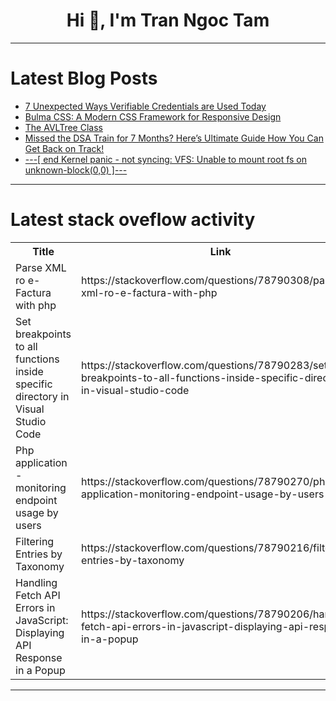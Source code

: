 <h1 align="center">Hi 👋, I'm Tran Ngoc Tam</h1>

---

# Latest Blog Posts 
<!-- BLOG-POST-LIST:START -->
- [7 Unexpected Ways Verifiable Credentials are Used Today](https://dev.to/tbdevs/7-unexpected-ways-verifiable-credentials-are-used-today-438)
- [Bulma CSS: A Modern CSS Framework for Responsive Design](https://dev.to/arsalanmeee/bulma-css-a-modern-css-framework-for-responsive-design-5gcm)
- [The AVLTree Class](https://dev.to/paulike/the-avltree-class-2fo2)
- [Missed the DSA Train for 7 Months? Here’s Ultimate Guide How You Can Get Back on Track!](https://dev.to/manan_sarraf_73/missed-the-dsa-train-for-7-months-heres-ultimate-guide-how-you-can-get-back-on-track-2ecg)
- [---[ end Kernel panic - not syncing: VFS: Unable to mount root fs on unknown-block&lpar;0,0&rpar; ]---](https://dev.to/praveenkumarkece/-end-kernel-panic-not-syncing-vfs-unable-to-mount-root-fs-on-unknown-block00--jjk)
<!-- BLOG-POST-LIST:END -->

---

# Latest stack oveflow activity
<table>
  <tr><th>Title</th><th>Link</th></tr>
  <!-- STACKOVERFLOW:START --><tr><td>Parse XML ro e-Factura with php</td><td>https://stackoverflow.com/questions/78790308/parse-xml-ro-e-factura-with-php</td></tr><tr><td>Set breakpoints to all functions inside specific directory in Visual Studio Code</td><td>https://stackoverflow.com/questions/78790283/set-breakpoints-to-all-functions-inside-specific-directory-in-visual-studio-code</td></tr><tr><td>Php application - monitoring endpoint usage by users</td><td>https://stackoverflow.com/questions/78790270/php-application-monitoring-endpoint-usage-by-users</td></tr><tr><td>Filtering Entries by Taxonomy</td><td>https://stackoverflow.com/questions/78790216/filtering-entries-by-taxonomy</td></tr><tr><td>Handling Fetch API Errors in JavaScript: Displaying API Response in a Popup</td><td>https://stackoverflow.com/questions/78790206/handling-fetch-api-errors-in-javascript-displaying-api-response-in-a-popup</td></tr><!-- STACKOVERFLOW:END -->
</table>

---


